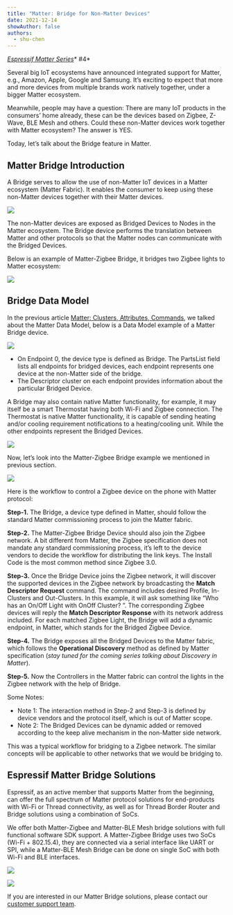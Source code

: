 ```yaml
---
title: "Matter: Bridge for Non-Matter Devices"
date: 2021-12-14
showAuthor: false
authors: 
  - shu-chen
---
```

[*Espressif Matter Series*](/matter-38ccf1d60bcd)* #4*

Several big IoT ecosystems have announced integrated support for Matter, e.g., Amazon, Apple, Google and Samsung. It’s exciting to expect that more and more devices from multiple brands work natively together, under a bigger Matter ecosystem.

Meanwhile, people may have a question: There are many IoT products in the consumers’ home already, these can be the devices based on Zigbee, Z-Wave, BLE Mesh and others. Could these non-Matter devices work together with Matter ecosystem? The answer is YES.

Today, let’s talk about the Bridge feature in Matter.

## __Matter Bridge Introduction__ 

A Bridge serves to allow the use of non-Matter IoT devices in a Matter ecosystem (Matter Fabric). It enables the consumer to keep using these non-Matter devices together with their Matter devices.

![](https://miro.medium.com/v2/resize:fit:640/format:webp/1*IOfjWhJZ9QvSS_glb5DGcw.png)

The non-Matter devices are exposed as Bridged Devices to Nodes in the Matter ecosystem. The Bridge device performs the translation between Matter and other protocols so that the Matter nodes can communicate with the Bridged Devices.

Below is an example of Matter-Zigbee Bridge, it bridges two Zigbee lights to Matter ecosystem:

![](https://miro.medium.com/v2/resize:fit:640/format:webp/1*JMliH3B14JTFUaGCZFaGjA.png)

## __Bridge Data Model__ 

In the previous article [Matter: Clusters, Attributes, Commands](/matter-clusters-attributes-commands-82b8ec1640a0), we talked about the Matter Data Model, below is a Data Model example of a Matter Bridge device.

![](https://miro.medium.com/v2/resize:fit:640/format:webp/1*xUIoURpXd_10wZIvw7tZYQ.png)

- On Endpoint 0, the device type is defined as Bridge. The PartsList field lists all endpoints for bridged devices, each endpoint represents one device at the non-Matter side of the bridge.
- The Descriptor cluster on each endpoint provides information about the particular Bridged Device.

A Bridge may also contain native Matter functionality, for example, it may itself be a smart Thermostat having both Wi-Fi and Zigbee connection. The Thermostat is native Matter functionality, it is capable of sending heating and/or cooling requirement notifications to a heating/cooling unit. While the other endpoints represent the Bridged Devices.

![](https://miro.medium.com/v2/resize:fit:640/format:webp/1*oRuvnusPkJDFLqmJCkbSZQ.png)

Now, let’s look into the Matter-Zigbee Bridge example we mentioned in previous section.

![](https://miro.medium.com/v2/resize:fit:640/format:webp/1*N0DUQ69Ed1-tH3YVgdsIVA.png)

Here is the workflow to control a Zigbee device on the phone with Matter protocol:

__Step-1.__  The Bridge, a device type defined in Matter, should follow the standard Matter commissioning process to join the Matter fabric.

__Step-2.__  The Matter-Zigbee Bridge Device should also join the Zigbee network. A bit different from Matter, the Zigbee specification does not mandate any standard commissioning process, it’s left to the device vendors to decide the workflow for distributing the link keys. The Install Code is the most common method since Zigbee 3.0.

__Step-3.__  Once the Bridge Device joins the Zigbee network, it will discover the supported devices in the Zigbee network by broadcasting the __Match Descriptor Request__  command. The command includes desired Profile, In-Clusters and Out-Clusters. In this example, it will ask something like “Who has an On/Off Light with OnOff Cluster? ”. The corresponding Zigbee devices will reply the __Match Descriptor Response__  with its network address included. For each matched Zigbee Light, the Bridge will add a dynamic endpoint, in Matter, which stands for the Bridged Zigbee Device.

__Step-4.__  The Bridge exposes all the Bridged Devices to the Matter fabric, which follows the __Operational Discovery__  method as defined by Matter specification (*stay tuned for the coming series talking about Discovery in Matter*).

__Step-5.__  Now the Controllers in the Matter fabric can control the lights in the Zigbee network with the help of Bridge.

Some Notes:

- Note 1: The interaction method in Step-2 and Step-3 is defined by device vendors and the protocol itself, which is out of Matter scope.
- Note 2: The Bridged Devices can be dynamic added or removed according to the keep alive mechanism in the non-Matter side network.

This was a typical workflow for bridging to a Zigbee network. The similar concepts will be applicable to other networks that we would be bridging to.

## __Espressif Matter Bridge Solutions__ 

Espressif, as an active member that supports Matter from the beginning, can offer the full spectrum of Matter protocol solutions for end-products with Wi-Fi or Thread connectivity, as well as for Thread Border Router and Bridge solutions using a combination of SoCs.

We offer both Matter-Zigbee and Matter-BLE Mesh bridge solutions with full functional software SDK support. A Matter-Zigbee Bridge uses two SoCs (Wi-Fi + 802.15.4), they are connected via a serial interface like UART or SPI, while a Matter-BLE Mesh Bridge can be done on single SoC with both Wi-Fi and BLE interfaces.

![](https://miro.medium.com/v2/resize:fit:640/format:webp/1*6TO13fzMLPs2Ia8b0Sil3g.png)

![](https://miro.medium.com/v2/resize:fit:640/format:webp/1*r_5x4LnVjtckBmAiQbZzSg.png)

If you are interested in our Matter Bridge solutions, please contact our [customer support team](https://www.espressif.com/en/contact-us/sales-questions).
